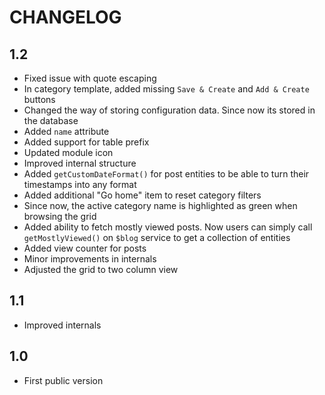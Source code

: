 CHANGELOG
=========

1.2
---

 * Fixed issue with quote escaping
 * In category template, added missing `Save & Create` and `Add & Create` buttons
 * Changed the way of storing configuration data. Since now its stored in the database
 * Added `name` attribute
 * Added support for table prefix
 * Updated module icon
 * Improved internal structure
 * Added `getCustomDateFormat()` for post entities to be able to turn their timestamps into any format
 * Added additional "Go home" item to reset category filters
 * Since now, the active category name is highlighted as green when browsing the grid
 * Added ability to fetch mostly viewed posts. Now users can simply call `getMostlyViewed()` on `$blog` service to get a collection of entities
 * Added view counter for posts
 * Minor improvements in internals
 * Adjusted the grid to two column view

1.1
---

 * Improved internals

1.0
---

 * First public version